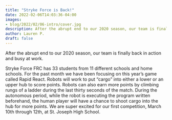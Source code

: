 ```yaml
---
title: "Stryke Force is Back!"
date: 2022-02-06T14:03:36-04:00
images:
- blog/2022/02/06-intro/cover.jpg
description: After the abrupt end to our 2020 season, our team is finally back in action and busy at work.
author: Lauren P.
draft: false
---
```

After the abrupt end to our 2020 season, our team is finally back in action and busy at work.

<!--more-->

Stryke Force FRC has 33 students from 11 different schools and home schools. For the past month we have been focusing on this year’s game called Rapid React. Robots will work to put “cargo” into either a lower or an upper hub to score points. Robots can also earn more points by climbing rungs of a ladder during the last thirty seconds of the match. During the autonomous period, while the robot is executing the program written beforehand, the human player will have a chance to shoot cargo into the hub for more points. We are super excited for our first competition, March 10th through 12th, at St. Joseph High School.